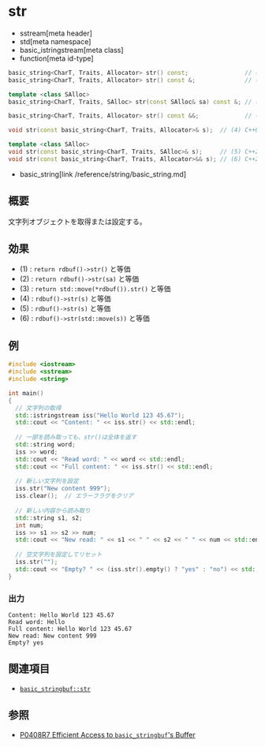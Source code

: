 # str
* sstream[meta header]
* std[meta namespace]
* basic_istringstream[meta class]
* function[meta id-type]

```cpp
basic_string<CharT, Traits, Allocator> str() const;                // (1) C++03
basic_string<CharT, Traits, Allocator> str() const &;              // (1) C++20

template <class SAlloc>
basic_string<CharT, Traits, SAlloc> str(const SAlloc& sa) const &; // (2) C++20

basic_string<CharT, Traits, Allocator> str() const &&;             // (3) C++20

void str(const basic_string<CharT, Traits, Allocator>& s);  // (4) C++03

template <class SAlloc>
void str(const basic_string<CharT, Traits, SAlloc>& s);     // (5) C++20
void str(const basic_string<CharT, Traits, Allocator>&& s); // (6) C++20
```
* basic_string[link /reference/string/basic_string.md]

## 概要
文字列オブジェクトを取得または設定する。

## 効果
- (1) : `return rdbuf()->str()` と等価
- (2) : `return rdbuf()->str(sa)` と等価
- (3) : `return std::move(*rdbuf()).str()` と等価
- (4) : `rdbuf()->str(s)` と等価
- (5) : `rdbuf()->str(s)` と等価
- (6) : `rdbuf()->str(std::move(s))` と等価

## 例
```cpp example
#include <iostream>
#include <sstream>
#include <string>

int main()
{
  // 文字列の取得
  std::istringstream iss("Hello World 123 45.67");
  std::cout << "Content: " << iss.str() << std::endl;
  
  // 一部を読み取っても、str()は全体を返す
  std::string word;
  iss >> word;
  std::cout << "Read word: " << word << std::endl;
  std::cout << "Full content: " << iss.str() << std::endl;
  
  // 新しい文字列を設定
  iss.str("New content 999");
  iss.clear();  // エラーフラグをクリア
  
  // 新しい内容から読み取り
  std::string s1, s2;
  int num;
  iss >> s1 >> s2 >> num;
  std::cout << "New read: " << s1 << " " << s2 << " " << num << std::endl;
  
  // 空文字列を設定してリセット
  iss.str("");
  std::cout << "Empty? " << (iss.str().empty() ? "yes" : "no") << std::endl;
}
```

### 出力
```
Content: Hello World 123 45.67
Read word: Hello
Full content: Hello World 123 45.67
New read: New content 999
Empty? yes
```

## 関連項目
- [`basic_stringbuf::str`](../basic_stringbuf/str.md)


## 参照
- [P0408R7 Efficient Access to `basic_stringbuf`'s Buffer](https://www.open-std.org/jtc1/sc22/wg21/docs/papers/2019/p0408r7.pdf)
